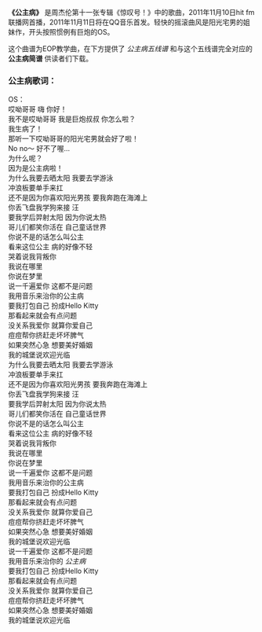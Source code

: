 

**《公主病》** 是周杰伦第十一张专辑《惊叹号！》中的歌曲，2011年11月10日hit
fm联播网首播，2011年11月11日将在QQ音乐首发。轻快的摇滚曲风是阳光宅男的姐妹作，开头按照惯例有巨炮的OS。

这个曲谱为EOP教学曲，在下方提供了 _公主病五线谱_ 和与这个五线谱完全对应的 **公主病简谱** 供读者们下载。

### 公主病歌词：

OS：  
哎呦哥哥 嗨 你好！  
我不是哎呦哥哥 我是巨炮叔叔 你怎么啦？  
我生病了！  
那听一下哎呦哥哥的阳光宅男就会好了啦！  
No no～ 好不了喔…  
为什么呢？  
因为是公主病啦！  
为什么我要去晒太阳 我要去学游泳  
冲浪板要单手来扛  
还不是因为你喜欢阳光男孩 要我奔跑在海滩上  
你丢飞盘我学狗来接 汪  
要我学后羿射太阳 因为你说太热  
哥儿们都笑你活在 自己童话世界  
你说不是的话怎么叫公主  
看来这位公主 病的好像不轻  
哭着说我背叛你  
我说在哪里  
你说在梦里  
说一千遍爱你 这都不是问题  
我用音乐来治你的公主病  
要我打包自己 扮成Hello Kitty  
那看起来就会有点问题  
没关系我爱你 就算你爱自己  
痘痘帮你挤赶走坏坏脾气  
如果突然心急 想要美好婚姻  
我的城堡说欢迎光临  
为什么我要去晒太阳 我要去学游泳  
冲浪板要单手来扛  
还不是因为你喜欢阳光男孩 要我奔跑在海滩上  
你丢飞盘我学狗来接 汪  
要我学后羿射太阳 因为你说太热  
哥儿们都笑你活在 自己童话世界  
你说不是的话怎么叫公主  
看来这位公主 病的好像不轻  
哭着说我背叛你  
我说在哪里  
你说在梦里  
说一千遍爱你 这都不是问题  
我用音乐来治你的公主病  
要我打包自己 扮成Hello Kitty  
那看起来就会有点问题  
没关系我爱你 就算你爱自己  
痘痘帮你挤赶走坏坏脾气  
如果突然心急 想要美好婚姻  
我的城堡说欢迎光临  
说一千遍爱你 这都不是问题  
我用音乐来治你的 _公主病_  
要我打包自己 扮成Hello Kitty  
那看起来就会有点问题  
没关系我爱你 就算你爱自己  
痘痘帮你挤赶走坏坏脾气  
如果突然心急 想要美好婚姻  
我的城堡说欢迎光临


